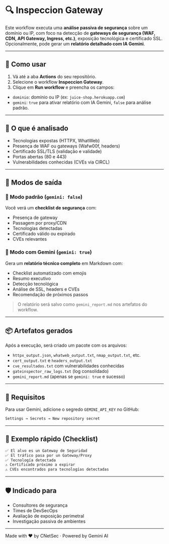 # 🔍 Inspeccion Gateway

Este workflow executa uma **análise passiva de segurança** sobre um domínio ou IP, com foco na detecção de **gateways de segurança (WAF, CDN, API Gateway, Ingress, etc.)**, exposição tecnológica e certificado SSL. Opcionalmente, pode gerar um **relatório detalhado com IA Gemini**.

---

## 🚀 Como usar

1. Vá até a aba **Actions** do seu repositório.
2. Selecione o workflow **Inspeccion Gateway**.
3. Clique em **Run workflow** e preencha os campos:

- `dominio`: domínio ou IP (ex: `juice-shop.herokuapp.com`)
- `gemini`: `true` para ativar relatório com IA Gemini, `false` para análise padrão.

---

## 🔧 O que é analisado

- Tecnologias expostas (HTTPX, WhatWeb)
- Presença de WAF ou gateways (Wafw00f, headers)
- Certificado SSL/TLS (validação e validade)
- Portas abertas (80 e 443)
- Vulnerabilidades conhecidas (CVEs via CIRCL)

---

## 🧠 Modos de saída

### 🔹 Modo padrão (`gemini: false`)
Você verá um **checklist de segurança** com:

- Presença de gateway
- Passagem por proxy/CDN
- Tecnologias detectadas
- Certificado válido ou expirado
- CVEs relevantes

### 🔸 Modo com Gemini (`gemini: true`)
Gera um **relatório técnico completo** em Markdown com:

- Checklist automatizado com emojis
- Resumo executivo
- Detecção tecnológica
- Análise de SSL, headers e CVEs
- Recomendação de próximos passos

> O relatório será salvo como `gemini_report.md` nos artefatos do workflow.

---

## 📦 Artefatos gerados

Após a execução, será criado um pacote com os arquivos:

- `httpx_output.json`, `whatweb_output.txt`, `nmap_output.txt`, etc.
- `cert_output.txt` e `headers_output.txt`
- `cve_resultados.txt` com vulnerabilidades conhecidas
- `gateinspector_raw_logs.txt` (log consolidado)
- `gemini_report.md` (apenas se `gemini: true` e sucesso)

---

## 🔐 Requisitos

Para usar Gemini, adicione o segredo `GEMINI_API_KEY` no GitHub:

```bash
Settings → Secrets → New repository secret
```

---

## 📌 Exemplo rápido (Checklist)

```txt
✅ El alvo es un Gateway de Seguridad
✅ El tráfico pasa por un Gateway/Proxy
✅ Tecnología detectada
⚠️ Certificado próximo a expirar
⚠️ CVEs encontrados para tecnologías detectadas
```

---

## 🛡️ Indicado para

- Consultores de segurança
- Times de DevSecOps
- Avaliação de exposição perimetral
- Investigação passiva de ambientes

---

Made with ❤️ by CNetSec · Powered by Gemini AI
